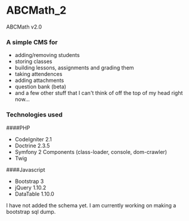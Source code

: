# ABCMath_2
ABCMath v2.0

### A simple CMS for

* adding/removing students
* storing classes
* building lessons, assignments and grading them
* taking attendences
* adding attachments
* question bank (beta)
* and a few other stuff that I can't think of off the top of my head right now...

### Technologies used
####PHP
* CodeIgniter 2.1
* Doctrine 2.3.5
* Symfony 2 Components (class-loader, console, dom-crawler)
* Twig

####Javascript
* Bootstrap 3
* jQuery 1.10.2
* DataTable 1.10.0


I have not added the schema yet. I am currently working on making a bootstrap sql dump.
